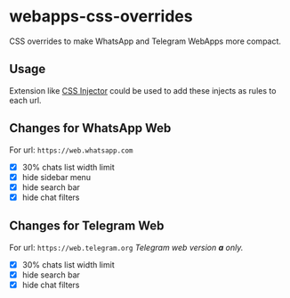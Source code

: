 # webapps-css-overrides
CSS overrides to make WhatsApp and Telegram WebApps more compact. 

## Usage
Extension like [CSS Injector](https://microsoftedge.microsoft.com/addons/detail/css-injector/ennbjebceagmlgmlhhocgccelpggieme) could be used to add these injects as rules to each url.

## Changes for WhatsApp Web
For url: `https://web.whatsapp.com`
- [x] 30% chats list width limit
- [x] hide sidebar menu
- [x] hide search bar
- [x] hide chat filters

## Changes for Telegram Web
For url: `https://web.telegram.org` *Telegram web version **a** only.*
- [x] 30% chats list width limit
- [x] hide search bar
- [x] hide chat filters
